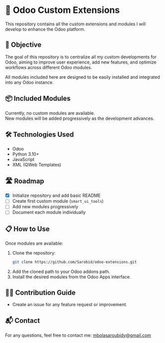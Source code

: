 # 📂 Odoo Custom Extensions

This repository contains all the custom extensions and modules I will develop to enhance the Odoo platform.

## 🎯 Objective

The goal of this repository is to centralize all my custom developments for Odoo, aiming to improve user experience, add new features, and optimize workflows across different Odoo modules.

All modules included here are designed to be easily installed and integrated into any Odoo instance.

## 📦 Included Modules

Currently, no custom modules are available.  
New modules will be added progressively as the development advances.

## 🛠️ Technologies Used

- Odoo 
- Python 3.10+
- JavaScript
- XML (QWeb Templates)

## 🛣️ Roadmap

- [x] Initialize repository and add basic README
- [ ] Create first custom module (`smart_ui_tools`)
- [ ] Add new modules progressively
- [ ] Document each module individually

## 📋 How to Use

Once modules are available:

1. Clone the repository:
    ```bash
    git clone https://github.com/Sarobid/odoo-extensions.git
    ```
2. Add the cloned path to your Odoo addons path.
3. Install the desired modules from the Odoo Apps interface.

## 👨‍💻 Contribution Guide

- Create an issue for any feature request or improvement.

## 📬 Contact

For any questions, feel free to contact me: mbolasaroubidy@gmail.com

